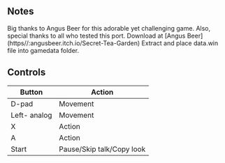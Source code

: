 ## Notes

Big thanks to Angus Beer for this adorable yet challenging game. Also, special thanks to all who tested this port.
Download at [Angus Beer] (https//:angusbeer.itch.io/Secret-Tea-Garden)
Extract and place data.win file into gamedata folder.

## Controls

| Button | Action |
|--|--| 
|D-pad|Movement|
|Left- analog|Movement|
|X|Action|
|A|Action|
|Start|Pause/Skip talk/Copy look|



